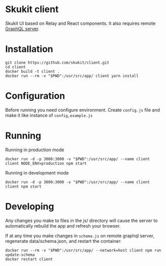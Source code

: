 Skukit client
=============
Skukit UI based on Relay and React components. It also requires remote [GraphQL server](https://github.com/skukit/graphql).

# Installation

```
git clone https://github.com/skukit/client.git
cd client
docker build -t client .
docker run --rm -v "$PWD":/usr/src/app/ client yarn install
```
# Configuration

Before running you need configure environment. Create `config.js` file and make it like instance of `config,example.js`

# Running

Running in production mode
```
docker run -d -p 3000:3000 -v "$PWD":/usr/src/app/ --name client client NODE_ENV=production npm start
```

Running in development mode
```
docker run -d -p 3000:3000 -v "$PWD":/usr/src/app/ --name client client npm start
```

# Developing

Any changes you make to files in the js/ directory will cause the server to automatically rebuild the app and refresh your browser.

If at any time you make changes in `schema.js` on remote graphql server, regenerate data/schema.json, and restart the container:

```
docker run --rm -v "$PWD":/usr/src/app/ --network=host client npm run update-schema
docker restart client
```

